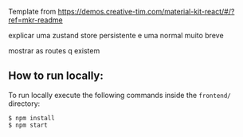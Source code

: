 Template from https://demos.creative-tim.com/material-kit-react/#/?ref=mkr-readme

explicar uma zustand store persistente e uma normal muito breve

mostrar as routes q existem


## How to run locally:

To run locally execute the following commands inside the `frontend/` directory:

```
$ npm install
$ npm start
```